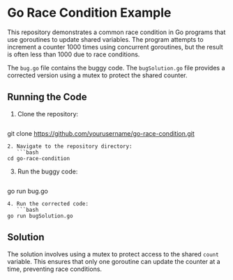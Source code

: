 # Go Race Condition Example

This repository demonstrates a common race condition in Go programs that use goroutines to update shared variables.  The program attempts to increment a counter 1000 times using concurrent goroutines, but the result is often less than 1000 due to race conditions.

The `bug.go` file contains the buggy code.  The `bugSolution.go` file provides a corrected version using a mutex to protect the shared counter.

## Running the Code

1. Clone the repository:
   ```bash
git clone https://github.com/yourusername/go-race-condition.git
```
2. Navigate to the repository directory:
   ```bash
cd go-race-condition
```
3. Run the buggy code:
   ```bash
go run bug.go
```
4. Run the corrected code:
   ```bash
go run bugSolution.go
```

## Solution

The solution involves using a mutex to protect access to the shared `count` variable.  This ensures that only one goroutine can update the counter at a time, preventing race conditions.